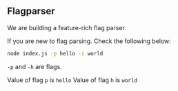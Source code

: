 ## Flagparser

We are building a feature-rich flag parser. 

If you are new to flag parsing.
Check the following below:

```sh
node index.js -p hello -i world
```

`-p` and `-h` are flags.

Value of flag `p` is `hello`
Value of flag `h` is `world`
